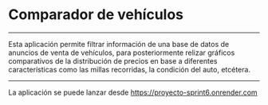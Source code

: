 # Comparador de vehículos
***
Esta aplicación permite filtrar información de una base de datos de anuncios de venta de vehículos, para posteriormente relizar gráficos comparativos de la distribución de precios en base a diferentes características como las millas recorridas, la condición del auto, etcétera.
***
La aplicación se puede lanzar desde https://proyecto-sprint6.onrender.com
